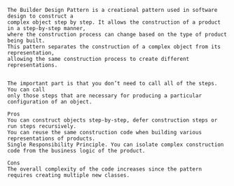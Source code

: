     The Builder Design Pattern is a creational pattern used in software design to construct a 
    complex object step by step. It allows the construction of a product in a step-by-step manner, 
    where the construction process can change based on the type of product being built. 
    This pattern separates the construction of a complex object from its representation, 
    allowing the same construction process to create different representations.


    The important part is that you don’t need to call all of the steps. You can call 
    only those steps that are necessary for producing a particular configuration of an object.

    Pros 
    You can construct objects step-by-step, defer construction steps or run steps recursively.
    You can reuse the same construction code when building various representations of products.
    Single Responsibility Principle. You can isolate complex construction code from the business logic of the product.

    Cons
    The overall complexity of the code increases since the pattern requires creating multiple new classes.
